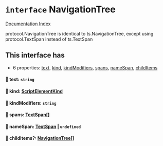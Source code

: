 # `interface` NavigationTree

[Documentation Index](../README.md)

protocol.NavigationTree is identical to ts.NavigationTree, except using protocol.TextSpan instead of ts.TextSpan

## This interface has

- 6 properties:
[text](#-text-string),
[kind](#-kind-scriptelementkind),
[kindModifiers](#-kindmodifiers-string),
[spans](#-spans-textspan),
[nameSpan](#-namespan-textspan--undefined),
[childItems](#-childitems-navigationtree)


#### 📄 text: `string`



#### 📄 kind: [ScriptElementKind](../enum.ScriptElementKind/README.md)



#### 📄 kindModifiers: `string`



#### 📄 spans: [TextSpan](../interface.TextSpan.2/README.md)\[]



#### 📄 nameSpan: [TextSpan](../interface.TextSpan.2/README.md) | `undefined`



#### 📄 childItems?: [NavigationTree](../interface.NavigationTree.2/README.md)\[]



